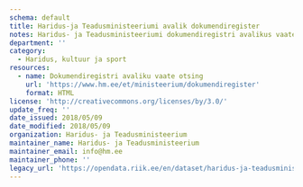 ```yaml
---
schema: default
title: Haridus-ja Teadusministeeriumi avalik dokumendiregister
notes: Haridus- ja Teadusministeeriumi dokumendiregistri avalikus vaates on võimalik tutvuda ministeeriumi tegevuse käigus loodud või saadud dokumentidega.
department: ''
category:
  - Haridus, kultuur ja sport
resources:
  - name: Dokumendiregistri avaliku vaate otsing
    url: 'https://www.hm.ee/et/ministeerium/dokumendiregister'
    format: HTML
license: 'http://creativecommons.org/licenses/by/3.0/'
update_freq: ''
date_issued: 2018/05/09
date_modified: 2018/05/09
organization: Haridus- ja Teadusministeerium
maintainer_name: Haridus- ja Teadusministeerium
maintainer_email: info@hm.ee
maintainer_phone: ''
legacy_url: 'https://opendata.riik.ee/en/dataset/haridus-ja-teadusministeeriumi-avalik-dokumendiregister'
---
```

